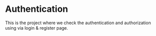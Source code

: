# Authentication
This is the project  where we check the authentication and authorization using via login &amp; register page.
